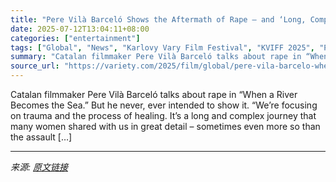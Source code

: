 ```yaml
---
title: "Pere Vilà Barceló Shows the Aftermath of Rape – and ‘Long, Complex’ Journey Toward Healing – in ‘When a River Becomes the Sea’"
date: 2025-07-12T13:04:11+08:00
categories: ["entertainment"]
tags: ["Global", "News", "Karlovy Vary Film Festival", "KVIFF 2025", "Pere Vilà Barceló", "sexual assault", "When a River Becomes the Sea"]
summary: "Catalan filmmaker Pere Vilà Barceló talks about rape in “When a River Becomes the Sea.” But he never, ever intended to show it. “We’re focusing on trauma and the process of healing. It’s a long and co"
source_url: "https://variety.com/2025/film/global/pere-vila-barcelo-when-a-river-becomes-the-sea-1236453404/"
---
```


Catalan filmmaker Pere Vilà Barceló talks about rape in “When a River Becomes the Sea.” But he never, ever intended to show it. “We’re focusing on trauma and the process of healing. It’s a long and complex journey that many women shared with us in great detail – sometimes even more so than the assault [&#8230;]

---

*来源: [原文链接](https://variety.com/2025/film/global/pere-vila-barcelo-when-a-river-becomes-the-sea-1236453404/)*
